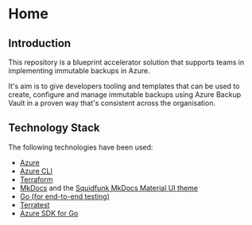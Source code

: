 # Home

## Introduction

This repository is a blueprint accelerator solution that supports teams in implementing immutable backups in Azure.

It's aim is to give developers tooling and templates that can be used to create, configure and manage immutable backups using Azure Backup Vault in a proven way that's consistent across the organisation.

## Technology Stack

The following technologies have been used:

* [Azure](<https://azure.microsoft.com/en-gb/>)
* [Azure CLI](https://learn.microsoft.com/en-us/cli/azure)
* [Terraform](https://developer.hashicorp.com/terraform)
* [MkDocs](https://www.mkdocs.org/) and the [Squidfunk MkDocs Material UI theme](https://squidfunk.github.io/mkdocs-material/)
* [Go (for end-to-end testing)](https://go.dev/dl/)
* [Terratest](https://terratest.gruntwork.io/)
* [Azure SDK for Go](https://github.com/Azure/azure-sdk-for-go)
